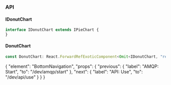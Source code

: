 

### API

#### IDonutChart

```ts
interface IDonutChart extends IPieChart {
}
```

#### DonutChart

```ts
const DonutChart: React.ForwardRefExoticComponent<Omit<IDonutChart, "ref"> & React.RefAttributes<unknown>>;
```


{
  "element": "BottomNavigation",
  "props": {
    "previous": {
      "label": "AMQP: Start",
      "to": "/dev/amqp/start"
    },
    "next": {
      "label": "API: Use",
      "to": "/dev/api/use"
    }
  }
}